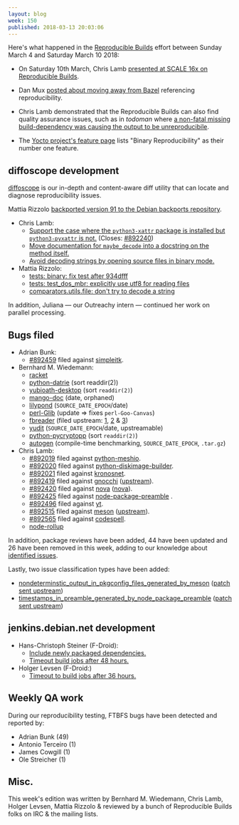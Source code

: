 ```yaml
---
layout: blog
week: 150
published: 2018-03-13 20:03:06
---
```


Here's what happened in the [Reproducible Builds](https://reproducible-builds.org) effort between Sunday March 4 and Saturday March 10 2018:

 * On Saturday 10th March, Chris Lamb [presented at SCALE 16x on Reproducible Builds](https://www.socallinuxexpo.org/scale/16x/presentations/you-think-youre-not-target-tale-three-developers).

 * Dan Mux [posted about moving away from Bazel](http://danmux.com/posts/bazel_fawlty/) referencing reproducibility.

 * Chris Lamb demonstrated that the Reproducible Builds can also find quality assurance issues, such as in *todoman* where [a non-fatal missing build-dependency was causing the output to be unreproducibile](https://bugs.debian.org/892381).

 * The [Yocto project's feature page](https://www.yoctoproject.org/software-overview/features/) lists "Binary Reproducibility" as their number one feature.

diffoscope development
----------------------

[diffoscope](https://diffoscope.org/) is our in-depth and content-aware diff utility that can locate and diagnose reproducibility issues.

Mattia Rizzolo [backported version 91 to the Debian backports repository](https://tracker.debian.org/news/938307).

- Chris Lamb:
    - [Support the case where the `python3-xattr` package is installed but `python3-pyxattr` is not.](https://salsa.debian.org/reproducible-builds/diffoscope/commit/ec51d78) (Closes: [#892240](https://bugs.debian.org/892240))
    - [Move documentation for `maybe_decode` into a docstring on the method itself.](https://salsa.debian.org/reproducible-builds/diffoscope/commit/dd767cc)
    - [Avoid decoding strings by opening source files in binary mode.](https://salsa.debian.org/reproducible-builds/diffoscope/commit/ea5dc2c)
- Mattia Rizzolo:
    - [tests: binary: fix test after 934dfff](https://salsa.debian.org/reproducible-builds/diffoscope/commit/014908f)
    - [tests: test\_dos\_mbr: explicitly use utf8 for reading files](https://salsa.debian.org/reproducible-builds/diffoscope/commit/aca61db)
    - [comparators.utils.file: don't try to decode a string](https://salsa.debian.org/reproducible-builds/diffoscope/commit/934dfff)

In addition, Juliana — our Outreachy intern — continued her work on parallel processing.


Bugs filed
----------

* Adrian Bunk:
    * [#892459](https://bugs.debian.org/892459) filed against [simpleitk](https://tracker.debian.org/pkg/simpleitk).
* Bernhard M. Wiedemann:
    * [racket](https://github.com/racket/racket/issues/1979)
    * [python-datrie](https://github.com/pytries/datrie/pull/49) (sort readdir(2))
    * [yubioath-desktop](https://github.com/Yubico/yubioath-desktop/pull/278) (sort `readdir(2)`)
    * [mango-doc](https://github.com/ericlagergren/mango-doc/pull/3) (date, orphaned)
    * [lilypond](https://codereview.appspot.com/337650043) (`SOURCE_DATE_EPOCH`/date)
    * [perl-Glib](https://build.opensuse.org/request/show/583122) (update => fixes `perl-Goo-Canvas`)
    * [fbreader](https://build.opensuse.org/request/show/583885) (filed upstream: [1](https://github.com/geometer/FBReader/pull/295), [2](https://github.com/gordeevso/FBReader/pull/58) & [3](https://github.com/sabrinamusatian/FBReader/pull/6))
    * [yudit](https://build.opensuse.org/request/show/584464) (`SOURCE_DATE_EPOCH`/date, upstreamable)
    * [python-pycryptopp](https://build.opensuse.org/request/show/584808) (sort `readdir(2)`)
    * [autogen](https://build.opensuse.org/request/show/585128) (compile-time benchmarking, `SOURCE_DATE_EPOCH`, `.tar.gz`)
* Chris Lamb:
    * [#892019](https://bugs.debian.org/892019) filed against [python-meshio](https://tracker.debian.org/pkg/python-meshio).
    * [#892020](https://bugs.debian.org/892020) filed against [python-diskimage-builder](https://tracker.debian.org/pkg/python-diskimage-builder).
    * [#892021](https://bugs.debian.org/892021) filed against [kronosnet](https://tracker.debian.org/pkg/kronosnet).
    * [#892419](https://bugs.debian.org/892419) filed against [gnocchi](https://tracker.debian.org/pkg/gnocchi) ([upstream](https://github.com/gnocchixyz/gnocchi/pull/803)).
    * [#892420](https://bugs.debian.org/892420) filed against [nova](https://tracker.debian.org/pkg/nova) ([nova](https://review.openstack.org/#/c/551269/)).
    * [#892425](https://bugs.debian.org/892425) filed against [node-package-preamble](https://tracker.debian.org/pkg/node-package-preamble) .
    * [#892496](https://bugs.debian.org/892496) filed against [yt](https://tracker.debian.org/pkg/yt).
    * [#892515](https://bugs.debian.org/892515) filed against [meson](https://tracker.debian.org/pkg/meson) ([upstream](https://github.com/mesonbuild/meson/pull/3211)).
    * [#892565](https://bugs.debian.org/892565) filed against [codespell](https://tracker.debian.org/pkg/codespell).
    * [node-rollup](https://github.com/rollup/rollup/pull/2024#event-1503379407)


In addition, package reviews have been added, 44 have been updated and 26 have been removed in this week, adding to our knowledge about [identified issues](https://tests.reproducible-builds.org/debian/index_issues.html).

Lastly, two issue classification types have been added:

* [nondeterminstic\_output\_in\_pkgconfig\_files\_generated\_by\_meson](https://salsa.debian.org/reproducible-builds/reproducible-notes/commit/241b83ee) ([patch sent upstream](https://github.com/mesonbuild/meson/pull/3211))
* [timestamps\_in\_preamble\_generated\_by\_node\_package\_preamble](https://salsa.debian.org/reproducible-builds/reproducible-notes/commit/c9c6c052) ([patch sent upstream](https://github.com/mbostock/preamble/pull/4))

jenkins.debian.net development
------------------------------

- Hans-Christoph Steiner (F-Droid):
    - [Include newly packaged dependencies.](https://anonscm.debian.org/git/qa/jenkins.debian.net.git/commit/?id=b8e6331a)
    - [Timeout build jobs after 48 hours.](https://anonscm.debian.org/git/qa/jenkins.debian.net.git/commit/?id=350b6c78)
- Holger Levsen (F-Droid:)
    - [Timeout to build jobs after 36 hours.](https://anonscm.debian.org/git/qa/jenkins.debian.net.git/commit/?id=ee87d57d)

Weekly QA work
--------------

During our reproducibility testing, FTBFS bugs have been detected and reported by:

 - Adrian Bunk (49)
 - Antonio Terceiro (1)
 - James Cowgill (1)
 - Ole Streicher (1)


Misc.
-----

This week's edition was written by Bernhard M. Wiedemann, Chris Lamb, Holger Levsen, Mattia Rizzolo & reviewed by a bunch of Reproducible Builds folks on IRC & the mailing lists.
